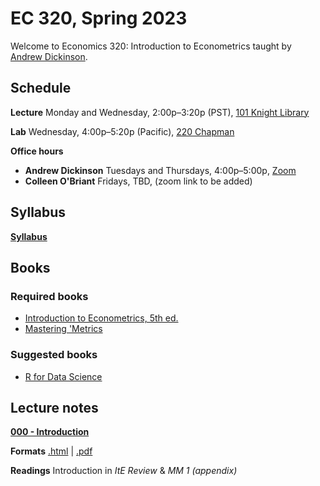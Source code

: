 # EC 320, Spring 2023

Welcome to Economics 320: Introduction to Econometrics taught by [Andrew Dickinson](https://economics.uoregon.edu/profile/adickin3/).

## Schedule

**Lecture** Monday and Wednesday, 2:00p–3:20p (PST), [101 Knight Library](https://map.uoregon.edu/08a3b9892)

**Lab** Wednesday, 4:00p–5:20p (Pacific), [220 Chapman](https://map.uoregon.edu/cd63d45ec)

**Office hours**

- **Andrew Dickinson** Tuesdays and Thursdays, 4:00p–5:00p,  [Zoom](https://uoregon.zoom.us/j/6669213025)
- **Colleen O'Briant** Fridays, TBD, (zoom link to be added)


## Syllabus

[**Syllabus**](https://ajdickinson.github.io/EC320S22/syllabus/syllabus.pdf)

## Books

### Required books

- [Introduction to Econometrics, 5th ed.](http://smile.amazon.com/Introduction-Econometrics-Christopher-Dougherty/dp/0199676828/) 
- [Mastering 'Metrics](https://www.amazon.com/Mastering-Metrics-Path-Cause-Effect/dp/0691152845/)

### Suggested books

- [R for Data Science](https://r4ds.had.co.nz/)

## Lecture notes

[**000 - Introduction**](https://ajdickinson.github.io/EC320S23/slides/000-intro/000-main.html)


**Formats** [.html](https://ajdickinson.github.io/EC320S23/slides/000-intro/000-main.html) | [.pdf](https://ajdickinson.github.io/EC320S23/slides/000-intro/000-main.pdf)

**Readings** Introduction in *ItE Review* & *MM 1 (appendix)*
